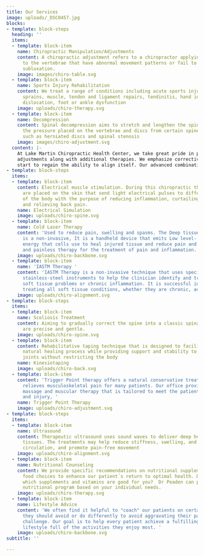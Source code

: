 ```yaml
---
title: Our Services
image: uploads/_DSC0457.jpg
blocks:
- template: block-steps
  heading: ''
  items:
  - template: block-item
    name: Chiropractic Manipulation/Adjustments
    content: A chiropractic adjustment refers to a chiropractor applying manipulation
      to the vertebrae that have abnormal movement patterns or fail to function normally,
      subluxation.
    image: images/chiro-table.svg
  - template: block-item
    name: Sports Injury Rehabilitation
    content: We treat a range of conditions including acute sports injuries, strains,
      sprains, muscle, tendon and ligament repairs, tendinitis, hand injuries, shoulder
      dislocation, foot or ankle dysfunction
    image: uploads/chiro-therapy.svg
  - template: block-item
    name: Decompression
    content: Spinal decompression aims to stretch and lengthen the spine to relieve
      the pressure placed on the vertebrae and discs from certain spine conditions,
      such as herniated discs and spinal stenosis
    image: images/chiro-adjustment.svg
  content: |-
    At Lake Martin Chiropractic Health Center, we take great pride in providing the finest chiropractic care for our patients. Dr. Peaden offers gentle and effective chiropractic treatments that will help you get out of pain and will restore and rehabilitate your spine to further your overall health and wellness. We use a hands-on approach as well as precision instruments for gentle and precise chiropractic
    adjustments along with additional therapies. We emphasize corrective care to make your adjustments hold as long as possible to minimize your need and dependence on future treatments. We work to retrain the Upper Cervical so that the body will
    start to regain the ability to align itself. Our advanced combinations of techniques work synergistically to make adjustments hold as long as possible thus allowing overall wellness to be achieved. If you have any questions, please call us at (334) 458-2633 and one of our trained staff will be glad to set up an appointment.
- template: block-steps
  items:
  - template: block-item
    content: Electrical muscle stimulation. During this chiropractic therapy, electrodes
      are placed on the skin that send light electrical pulses to different areas
      of the body with the purpose of reducing inflammation, curtailing muscle spasms
      and relieving back pain.
    name: Electrical Simulation
    image: uploads/chiro-spine.svg
  - template: block-item
    name: Cold Laser Therapy
    content: 'Used to reduce pain, swelling and spasms. The Deep tissue laser therapy
      is a non-invasive, It is a handheld device that emits Low level- laser light
      energy that cells use to heal injured tissue and reduce pain and inflammation.
      and painless therapy for the treatment of pain and inflammation. '
    image: uploads/chiro-backbone.svg
  - template: block-item
    name: 'IASTM Therapy '
    content: 'IASTM Therapy is a non-invasive technique that uses specially designed
      stainless-steel instruments to help the clinician identify and treat areas exhibiting
      soft tissue problems or chronic inflammation. It is successful in effectively
      treating all soft tissue conditions, whether they are chronic, acute or post-surgical. '
    image: uploads/chiro-alignment.svg
- template: block-steps
  items:
  - template: block-item
    name: Scoliosis Treatment
    content: Aiming to gradually correct the spine into a classic spinal curve, scoliosis-treatments
      are precise and gentle.
    image: uploads/chiro-spine.svg
  - template: block-item
    content: Rehabilitative taping technique that is designed to facilitate the body’s
      natural healing process while providing support and stability to muscles and
      joints without restricting the body
    name: Kinesiotaping
    image: uploads/chiro-back.svg
  - template: block-item
    content: 'Trigger Point therapy offers a natural conservative treatment approach that
      relieves musculoskeletal pain for many patients. Our office provides specific
      massage and muscular therapy that is tailored to meet the patient''s condition
      and injury, '
    name: Trigger Point Therapy
    image: uploads/chiro-adjustment.svg
- template: block-steps
  items:
  - template: block-item
    name: Ultrasound
    content: Therapeutic ultrasound uses sound waves to deliver deep heat to the treated
      tissues. The treatments may help reduce stiffness, swelling, and pain, increase
      circulation, and promote pain-free movement
    image: uploads/chiro-alignment.svg
  - template: block-item
    name: Nutritional Counseling
    content: We provide specific recommendations on nutritional supplements and healthy
      food choices to enhance our patient´s return to optimal health. Do you know
      which supplements and vitamins are good for you?  Dr Peaden can provide a structured
      nutritional program based on your individual needs.
    image: uploads/chiro-therapy.svg
  - template: block-item
    name: Lifestyle Advice
    content: 'We often find it helpful to "coach" our patients on certain activities
      they should avoid or do differently to avoid aggravating their particular health
      challenge. Our goal is to help every patient achieve a fulfilling and happy
      lifestyle full of the activities they enjoy most. '
    image: uploads/chiro-backbone.svg
subtitle: ''

---
```

